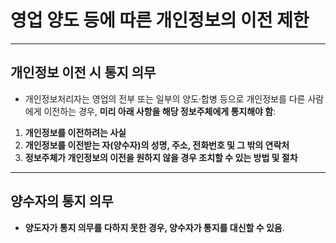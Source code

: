 # 영업 양도 등에 따른 개인정보의 이전 제한

---

## 개인정보 이전 시 통지 의무

- 개인정보처리자는 영업의 전부 또는 일부의 양도·합병 등으로 개인정보를 다른 사람에게 이전하는 경우, **미리 아래 사항을 해당 정보주체에게 통지해야 함**:

1. **개인정보를 이전하려는 사실**  
2. **개인정보를 이전받는 자(양수자)의 성명, 주소, 전화번호 및 그 밖의 연락처**  
3. **정보주체가 개인정보의 이전을 원하지 않을 경우 조치할 수 있는 방법 및 절차**  

---

## 양수자의 통지 의무

- **양도자가 통지 의무를 다하지 못한 경우, 양수자가 통지를 대신할 수 있음**.
